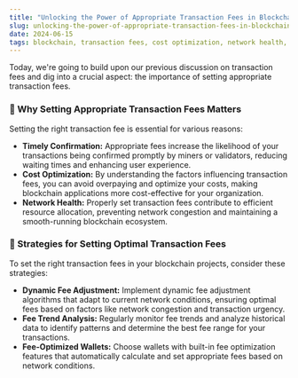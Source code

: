 ```yaml
---
title: "Unlocking the Power of Appropriate Transaction Fees in Blockchain"
slug: unlocking-the-power-of-appropriate-transaction-fees-in-blockchain
date: 2024-06-15
tags: blockchain, transaction fees, cost optimization, network health, finance, supply chain, healthcare
---
```


Today, we're going to build upon our previous discussion on transaction fees and dig into a crucial aspect: the importance of setting appropriate transaction fees.

### 🎯 Why Setting Appropriate Transaction Fees Matters

Setting the right transaction fee is essential for various reasons:

- **Timely Confirmation:** Appropriate fees increase the likelihood of your transactions being confirmed promptly by miners or validators, reducing waiting times and enhancing user experience.
- **Cost Optimization:** By understanding the factors influencing transaction fees, you can avoid overpaying and optimize your costs, making blockchain applications more cost-effective for your organization.
- **Network Health:** Properly set transaction fees contribute to efficient resource allocation, preventing network congestion and maintaining a smooth-running blockchain ecosystem.

### 🧮 Strategies for Setting Optimal Transaction Fees

To set the right transaction fees in your blockchain projects, consider these strategies:

- **Dynamic Fee Adjustment:** Implement dynamic fee adjustment algorithms that adapt to current network conditions, ensuring optimal fees based on factors like network congestion and transaction urgency.
- **Fee Trend Analysis:** Regularly monitor fee trends and analyze historical data to identify patterns and determine the best fee range for your transactions.
- **Fee-Optimized Wallets:** Choose wallets with built-in fee optimization features that automatically calculate and set appropriate fees based on network conditions.